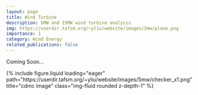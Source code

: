 ```yaml
---
layout: page
title: Wind Turbine
description: 5MW and 15MW wind turbine analysis
img: https://userdir.tafsm.org/~yliu/website/images/5mw/plane.png
importance: 1
category: Wind Energy
related_publications: false
---
```


Coming Soon...

<div class="row">
    <div class="col-sm mt-3 mt-md-0">
        {% include figure.liquid loading="eager" path="https://userdir.tafsm.org/~yliu/website/images/5mw/checker_x1.png" title="cdmc image" class="img-fluid rounded z-depth-1" %}
    </div>
</div>
